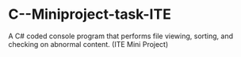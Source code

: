 # C--Miniproject-task-ITE
A C# coded console program that performs file viewing, sorting, and checking on abnormal content. (ITE Mini Project)
